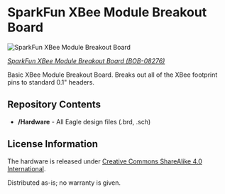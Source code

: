 SparkFun XBee Module Breakout Board
========================================

![SparkFun XBee Module Breakout Board](https://cdn.sparkfun.com//assets/parts/7/5/6/08276-01.jpg)

[*SparkFun XBee Module Breakout Board (BOB-08276)*](https://www.sparkfun.com/products/8276)

Basic XBee Module Breakout Board. Breaks out all of the XBee footprint pins to standard 0.1" headers. 


Repository Contents
-------------------
* **/Hardware** - All Eagle design files (.brd, .sch)


License Information
-------------------
The hardware is released under [Creative Commons ShareAlike 4.0 International](https://creativecommons.org/licenses/by-sa/4.0/).

Distributed as-is; no warranty is given.
